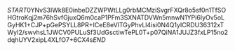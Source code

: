 $START$0YNvS3lWk8E0inbeDZZWPWtLLg0rbMCMziSvgrFXQr8o5sf0n1TfSOHGtroKqj2m76hSvfGjuxQ6m0caP1PFm3SXNATDVWn5mnwN1YPi6IyOv5oLGyHK1+CJP+pGePSYLL8PR+ICeE8eVlTGyPhvLl4isi0N4Q1yICRDU36312xTWyI2/swvhsL1JWCV0PULuSf3UdGsctiwTePL0T+p07QiNA1JUJZ3fxLP15no2dqhUYV2xipL4XLfO7+6CX4s$END$